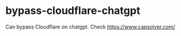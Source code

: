 # bypass-cloudflare-chatgpt
Can bypass Cloudflare on chatgpt. Check https://www.capsolver.com/ 
                                                                                                                                                                                        